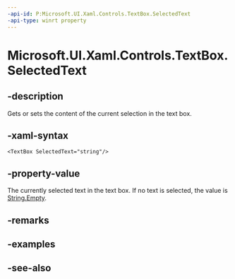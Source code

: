 ```yaml
---
-api-id: P:Microsoft.UI.Xaml.Controls.TextBox.SelectedText
-api-type: winrt property
---
```


<!-- Property syntax
public string SelectedText { get;  set; }
-->

# Microsoft.UI.Xaml.Controls.TextBox.SelectedText

## -description
Gets or sets the content of the current selection in the text box.

## -xaml-syntax
```xaml
<TextBox SelectedText="string"/>
```


## -property-value
The currently selected text in the text box. If no text is selected, the value is [String.Empty](/dotnet/api/system.string.empty?view=dotnet-uwp-10.0&preserve-view=true).

## -remarks

## -examples

## -see-also
